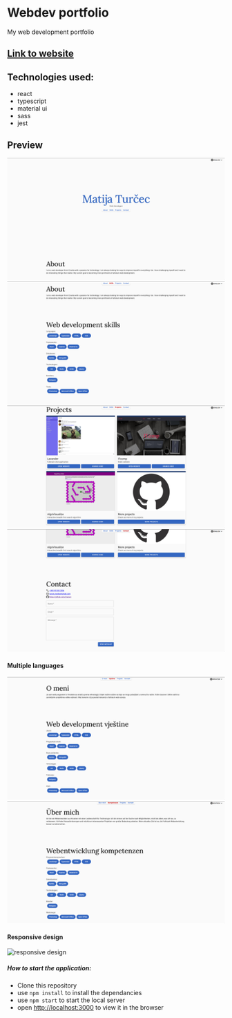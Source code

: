 # Webdev portfolio
My web development portfolio

## [Link to website](https://maturc.github.io/portfolio/)

## Technologies used:
+ react
+ typescript
+ material ui
+ sass
+ jest

## Preview
![about](https://github.com/maturc/portfolio/blob/master/preview/about.png)
![skills](https://github.com/maturc/portfolio/blob/master/preview/skills.png)
![projects](https://github.com/maturc/portfolio/blob/master/preview/projects.png)
![contact](https://github.com/maturc/portfolio/blob/master/preview/contact.png)
#### Multiple languages
![croatian](https://github.com/maturc/portfolio/blob/master/preview/croatian.png)
![german](https://github.com/maturc/portfolio/blob/master/preview/german.png)
#### Responsive design
![responsive design](https://github.com/maturc/blob/master/portfolio/preview/mobile.png)

##### How to start the application:
 * Clone this repository
 * use `npm install` to install the dependancies
 * use `npm start` to start the local server
 * open [http://localhost:3000](http://localhost:3000) to view it in the browser
